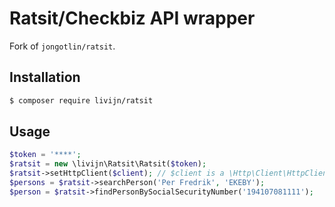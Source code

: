 # Ratsit/Checkbiz API wrapper

Fork of `jongotlin/ratsit`.

## Installation
```bash
$ composer require livijn/ratsit
```

## Usage
```php
$token = '****';
$ratsit = new \livijn\Ratsit\Ratsit($token);
$ratsit->setHttpClient($client); // $client is a \Http\Client\HttpClient
$persons = $ratsit->searchPerson('Per Fredrik', 'EKEBY');
$person = $ratsit->findPersonBySocialSecurityNumber('194107081111');
```
